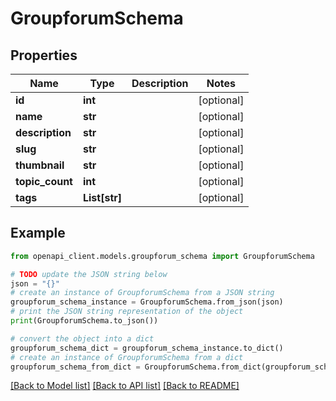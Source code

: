# GroupforumSchema


## Properties

Name | Type | Description | Notes
------------ | ------------- | ------------- | -------------
**id** | **int** |  | [optional] 
**name** | **str** |  | [optional] 
**description** | **str** |  | [optional] 
**slug** | **str** |  | [optional] 
**thumbnail** | **str** |  | [optional] 
**topic_count** | **int** |  | [optional] 
**tags** | **List[str]** |  | [optional] 

## Example

```python
from openapi_client.models.groupforum_schema import GroupforumSchema

# TODO update the JSON string below
json = "{}"
# create an instance of GroupforumSchema from a JSON string
groupforum_schema_instance = GroupforumSchema.from_json(json)
# print the JSON string representation of the object
print(GroupforumSchema.to_json())

# convert the object into a dict
groupforum_schema_dict = groupforum_schema_instance.to_dict()
# create an instance of GroupforumSchema from a dict
groupforum_schema_from_dict = GroupforumSchema.from_dict(groupforum_schema_dict)
```
[[Back to Model list]](../README.md#documentation-for-models) [[Back to API list]](../README.md#documentation-for-api-endpoints) [[Back to README]](../README.md)


